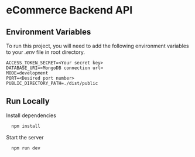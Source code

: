 
# eCommerce Backend API

## Environment Variables

To run this project, you will need to add the following environment variables to your *.env* file in root directory.

```
ACCESS_TOKEN_SECRET=<Your secret key>
DATABASE_URI=<MongoDB connection url>
MODE=development
PORT=<Desired port number>
PUBLIC_DIRECTORY_PATH=./dist/public
```


## Run Locally

Install dependencies

```bash
  npm install
```

Start the server

```bash
  npm run dev
```

